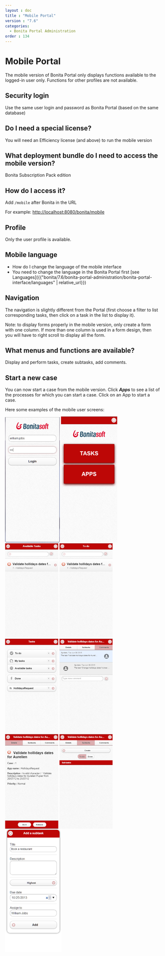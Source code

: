 ```yaml
---
layout : doc
title : "Mobile Portal"
version : "7.6"
categories:
  - Bonita Portal Administration
order : 134
---
```

# Mobile Portal

The mobile version of Bonita Portal only displays functions available to the logged-in user only. Functions for other profiles are not available.

## Security login

Use the same user login and password as Bonita Portal (based on the same database)

## Do I need a special license?

You will need an Efficiency license (and above) to run the mobile version

## What deployment bundle do I need to access the mobile version?

Bonita Subscription Pack edition

## How do I access it?

Add `/mobile` after Bonita in the URL

For example: [http://localhost:8080/bonita/mobile](http://localhost:8080/bonita/mobile)

## Profile

Only the user profile is available.

## Mobile language

* How do I change the language of the mobile interface
* You need to change the language in the Bonita Portal first
[see Languages]({{"bonita/7.6/bonita-portal-administration/bonita-portal-interface/languages" | relative_url}})

## Navigation

The navigation is slightly different from the Portal (first choose a filter to list corresponding tasks, then click on a task in the list to display it).

Note: to display forms properly in the mobile version, only create a form with one column. If more than one column is used in a form design, then you will have to right scroll to display all the form.

## What menus and functions are available?

Display and perform tasks, create subtasks, add comments.

## Start a new case

You can now start a case from the mobile version. Click **_Apps_** to see a list of the processes for which you can start a case. Click on an App to start a case.

Here some examples of the mobile user screens:

![Mobile_interface](images/images-6_0/mobile7.x_0.login.png) ![Mobile_interface](images/images-6_0/mobile7.x_1b.tasksapps.png) ![Mobile_interface](images/images-6_0/mobile7.x_2.available.png) ![Mobile_interface](images/images-6_0/mobile7.x_3.todo.png) ![Mobile_interface](images/images-6_0/mobile7.x_4.tasks.png) ![Mobile_interface](images/images-6_0/mobile7.x_7.step1_comments.png) ![Mobile_interface](images/images-6_0/mobile7.x_8.step1_details.png) ![Mobile_interface](images/images-6_0/mobile7.x_9.step1_subtasks.png) ![Mobile_interface](images/images-6_0/mobile7.x_6.addsubtask2.png)
